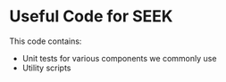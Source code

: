# Useful Code for SEEK

This code contains: 

- Unit tests for various components we commonly use
- Utility scripts